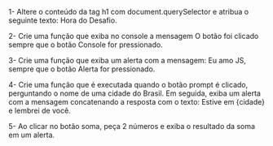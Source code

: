 1- Altere o conteúdo da tag h1 com document.querySelector e atribua o seguinte texto: Hora do Desafio.

2- Crie uma função que exiba no console a mensagem O botão foi clicado sempre que o botão Console for pressionado.

3- Crie uma função que exiba um alerta com a mensagem: Eu amo JS, sempre que o botão Alerta for pressionado.

4- Crie uma função que é executada quando o botão prompt é clicado, perguntando o nome de uma cidade do Brasil. Em seguida, exiba um alerta com a mensagem concatenando a resposta com o texto: Estive em {cidade} e lembrei de você.

5- Ao clicar no botão soma, peça 2 números e exiba o resultado da soma em um alerta.